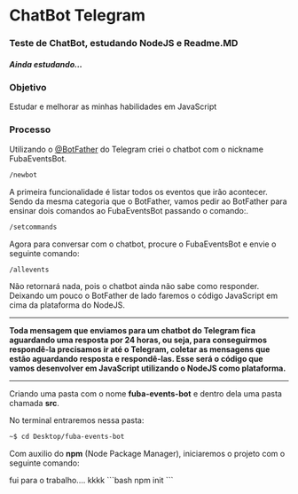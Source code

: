 # ChatBot Telegram
<h3>Teste de ChatBot, estudando NodeJS e Readme.MD</h3>
<h5>Ainda estudando...</h5>
<h3>Objetivo</h3>
<p>Estudar e melhorar as minhas habilidades em JavaScript</p>
<h3>Processo</h3>
<p>Utilizando o <a href="https://telegram.me/BotFather" target="_blank">@BotFather</a> do Telegram criei o chatbot com o nickname FubaEventsBot.</p>

```bash
/newbot
```
<p>A primeira funcionalidade é listar todos os eventos que irão acontecer. Sendo da mesma categoria que o BotFather, vamos pedir ao BotFather para ensinar dois comandos ao FubaEventsBot passando o comando:.</p>

```bash
/setcommands
```
<p>Agora para conversar com o chatbot, procure o FubaEventsBot e envie o seguinte comando:</p>

```bash
/allevents
```
<p>Não retornará nada, pois o chatbot ainda não sabe como responder. Deixando um pouco o BotFather de lado faremos o código JavaScript em cima da plataforma do NodeJS.</p>
<hr>
<b>Toda mensagem que enviamos para um chatbot do Telegram fica aguardando uma resposta por 24 horas, ou seja, para conseguirmos respondê-la precisamos ir até o Telegram, coletar as mensagens que estão aguardando resposta e respondê-las. Esse será o código que vamos desenvolver em JavaScript utilizando o NodeJS como plataforma.</b>
<hr>
<p>Criando uma pasta com o nome <b>fuba-events-bot</b> e dentro dela uma pasta chamada <b>src</b>.</p>
<p>No terminal entraremos nessa pasta:</p>

```bash
~$ cd Desktop/fuba-events-bot
```
<p>Com auxilio do <b>npm</b> (Node Package Manager), iniciaremos o projeto com o seguinte comando:</p>
fui para o trabalho.... kkkk
```bash
npm init
```

